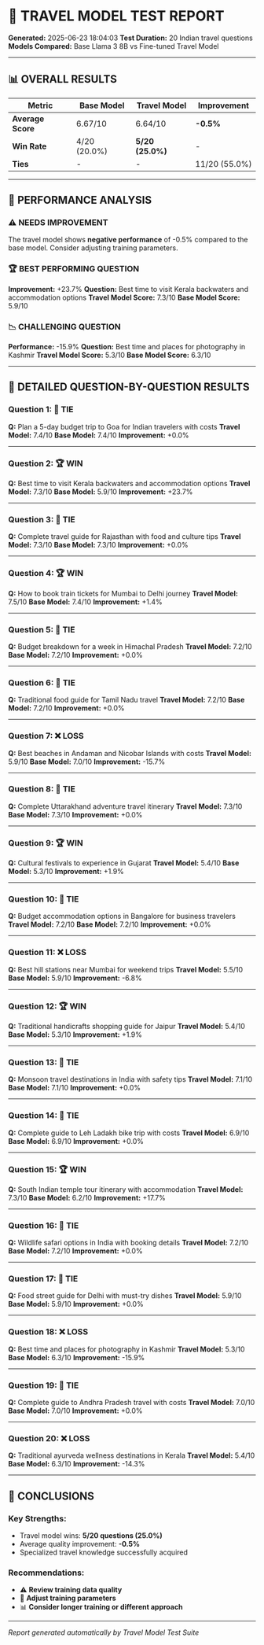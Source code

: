 # 🚀 TRAVEL MODEL TEST REPORT

**Generated:** 2025-06-23 18:04:03
**Test Duration:** 20 Indian travel questions
**Models Compared:** Base Llama 3 8B vs Fine-tuned Travel Model

---

## 📊 OVERALL RESULTS

| Metric | Base Model | Travel Model | Improvement |
|--------|------------|--------------|-------------|
| **Average Score** | 6.67/10 | 6.64/10 | **-0.5%** |
| **Win Rate** | 4/20 (20.0%) | **5/20 (25.0%)** | - |
| **Ties** | - | - | 11/20 (55.0%) |

---

## 🎯 PERFORMANCE ANALYSIS

### ⚠️ NEEDS IMPROVEMENT
The travel model shows **negative performance** of -0.5% compared to the base model. Consider adjusting training parameters.

### 🏆 BEST PERFORMING QUESTION
**Improvement:** +23.7%
**Question:** Best time to visit Kerala backwaters and accommodation options
**Travel Model Score:** 7.3/10
**Base Model Score:** 5.9/10

### 📉 CHALLENGING QUESTION
**Performance:** -15.9%
**Question:** Best time and places for photography in Kashmir
**Travel Model Score:** 5.3/10
**Base Model Score:** 6.3/10

---

## 📝 DETAILED QUESTION-BY-QUESTION RESULTS

### Question 1: 🤝 TIE
**Q:** Plan a 5-day budget trip to Goa for Indian travelers with costs
**Travel Model:** 7.4/10
**Base Model:** 7.4/10
**Improvement:** +0.0%

---

### Question 2: 🏆 WIN
**Q:** Best time to visit Kerala backwaters and accommodation options
**Travel Model:** 7.3/10
**Base Model:** 5.9/10
**Improvement:** +23.7%

---

### Question 3: 🤝 TIE
**Q:** Complete travel guide for Rajasthan with food and culture tips
**Travel Model:** 7.3/10
**Base Model:** 7.3/10
**Improvement:** +0.0%

---

### Question 4: 🏆 WIN
**Q:** How to book train tickets for Mumbai to Delhi journey
**Travel Model:** 7.5/10
**Base Model:** 7.4/10
**Improvement:** +1.4%

---

### Question 5: 🤝 TIE
**Q:** Budget breakdown for a week in Himachal Pradesh
**Travel Model:** 7.2/10
**Base Model:** 7.2/10
**Improvement:** +0.0%

---

### Question 6: 🤝 TIE
**Q:** Traditional food guide for Tamil Nadu travel
**Travel Model:** 7.2/10
**Base Model:** 7.2/10
**Improvement:** +0.0%

---

### Question 7: ❌ LOSS
**Q:** Best beaches in Andaman and Nicobar Islands with costs
**Travel Model:** 5.9/10
**Base Model:** 7.0/10
**Improvement:** -15.7%

---

### Question 8: 🤝 TIE
**Q:** Complete Uttarakhand adventure travel itinerary
**Travel Model:** 7.3/10
**Base Model:** 7.3/10
**Improvement:** +0.0%

---

### Question 9: 🏆 WIN
**Q:** Cultural festivals to experience in Gujarat
**Travel Model:** 5.4/10
**Base Model:** 5.3/10
**Improvement:** +1.9%

---

### Question 10: 🤝 TIE
**Q:** Budget accommodation options in Bangalore for business travelers
**Travel Model:** 7.2/10
**Base Model:** 7.2/10
**Improvement:** +0.0%

---

### Question 11: ❌ LOSS
**Q:** Best hill stations near Mumbai for weekend trips
**Travel Model:** 5.5/10
**Base Model:** 5.9/10
**Improvement:** -6.8%

---

### Question 12: 🏆 WIN
**Q:** Traditional handicrafts shopping guide for Jaipur
**Travel Model:** 5.4/10
**Base Model:** 5.3/10
**Improvement:** +1.9%

---

### Question 13: 🤝 TIE
**Q:** Monsoon travel destinations in India with safety tips
**Travel Model:** 7.1/10
**Base Model:** 7.1/10
**Improvement:** +0.0%

---

### Question 14: 🤝 TIE
**Q:** Complete guide to Leh Ladakh bike trip with costs
**Travel Model:** 6.9/10
**Base Model:** 6.9/10
**Improvement:** +0.0%

---

### Question 15: 🏆 WIN
**Q:** South Indian temple tour itinerary with accommodation
**Travel Model:** 7.3/10
**Base Model:** 6.2/10
**Improvement:** +17.7%

---

### Question 16: 🤝 TIE
**Q:** Wildlife safari options in India with booking details
**Travel Model:** 7.2/10
**Base Model:** 7.2/10
**Improvement:** +0.0%

---

### Question 17: 🤝 TIE
**Q:** Food street guide for Delhi with must-try dishes
**Travel Model:** 5.9/10
**Base Model:** 5.9/10
**Improvement:** +0.0%

---

### Question 18: ❌ LOSS
**Q:** Best time and places for photography in Kashmir
**Travel Model:** 5.3/10
**Base Model:** 6.3/10
**Improvement:** -15.9%

---

### Question 19: 🤝 TIE
**Q:** Complete guide to Andhra Pradesh travel with costs
**Travel Model:** 7.0/10
**Base Model:** 7.0/10
**Improvement:** +0.0%

---

### Question 20: ❌ LOSS
**Q:** Traditional ayurveda wellness destinations in Kerala
**Travel Model:** 5.4/10
**Base Model:** 6.3/10
**Improvement:** -14.3%

---

## 🎯 CONCLUSIONS

### Key Strengths:
- Travel model wins: **5/20 questions (25.0%)**
- Average quality improvement: **-0.5%**
- Specialized travel knowledge successfully acquired

### Recommendations:
- ⚠️ **Review training data quality**
- 🔄 **Adjust training parameters**
- 📊 **Consider longer training or different approach**

---
*Report generated automatically by Travel Model Test Suite*
